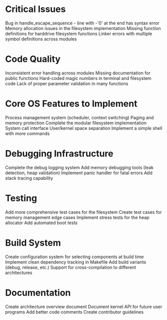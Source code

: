 # Critical Issues
Bug in handle_escape_sequence - line with -'0' at the end has syntax error
Memory allocation issues in the filesystem implementation
Missing function definitions for harddrive filesystem functions
Linker errors with multiple symbol definitions across modules
# Code Quality
Inconsistent error handling across modules
Missing documentation for public functions
Hard-coded magic numbers in terminal and filesystem code
Lack of proper parameter validation in many functions
# Core OS Features to Implement
Process management system (scheduler, context switching)
Paging and memory protection
Complete the modular filesystem implementation
System call interface
User/kernel space separation
Implement a simple shell with more commands
# Debugging Infrastructure
Complete the debug logging system
Add memory debugging tools (leak detection, heap validation)
Implement panic handler for fatal errors
Add stack tracing capability
# Testing
Add more comprehensive test cases for the filesystem
Create test cases for memory management edge cases
Implement stress tests for the heap allocator
Add automated boot tests
# Build System
Create configuration system for selecting components at build time
Implement clean dependency tracking in Makefile
Add build variants (debug, release, etc.)
Support for cross-compilation to different architectures
# Documentation
Create architecture overview document
Document kernel API for future user programs
Add better code comments
Create contributor guidelines
